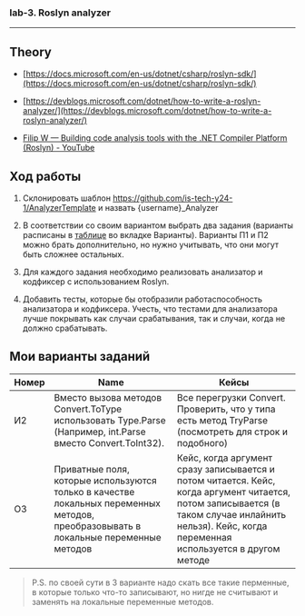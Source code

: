 ### lab-3. Roslyn analyzer
---

## Theory

* [https://docs.microsoft.com/en-us/dotnet/csharp/roslyn-sdk/](https://docs.microsoft.com/en-us/dotnet/csharp/roslyn-sdk/)

* [https://devblogs.microsoft.com/dotnet/how-to-write-a-roslyn-analyzer/](https://devblogs.microsoft.com/dotnet/how-to-write-a-roslyn-analyzer/)

* [Filip W — Building code analysis tools with the .NET Compiler Platform (Roslyn) - YouTube](https://www.youtube.com/watch?v=4W4KhZvrAaI)

## Ход работы

1. Склонировать шаблон https://github.com/is-tech-y24-1/AnalyzerTemplate и назвать {username}_Analyzer

2. В соответствии со своим вариантом выбрать два задания (варианты расписаны в [таблице](https://docs.google.com/spreadsheets/d/1N4pZ4QKTi8Lt-2gRn6xkFGx2sIe0PGYIWNWyYfRQpH8/) во вкладке Варианты). Варианты П1 и П2 можно брать дополнительно, но нужно учитывать, что они могут быть сложнее остальных.

3. Для каждого задания необходимо реализовать анализатор и кодфиксер с использованием Roslyn.

4. Добавить тесты, которые бы отобразили работаспособность анализатора и кодфиксера. Учесть, что тестами для анализатора лучше покрывать как случаи срабатывания, так и случаи, когда не должно срабатывать.

## Мои варианты заданий

| Номер | Name | Кейсы |
|-------|------|-------|
| И2 | Вместо вызова методов Convert.ToType использовать Type.Parse (Например, int.Parse вместо Convert.ToInt32). | Все перегрузки Convert. Проверить, что у типа есть метод TryParse (посмотреть для строк и подобного) |
| О3 | Приватные поля, которые используются только в качестве локальных переменных методов, преобразовывать в локальные переменные методов | Кейс, когда аргумент сразу записывается и потом читается. Кейс, когда аргумент читается, потом записывается (в таком случае инлайнить нельзя). Кейс, когда переменная используется в другом методе |

 >P.S. по своей сути в 3 варианте надо скать все такие перменные, в которые только что-то записывают, но нигде не считывают и заменять на локальные переменные методов.